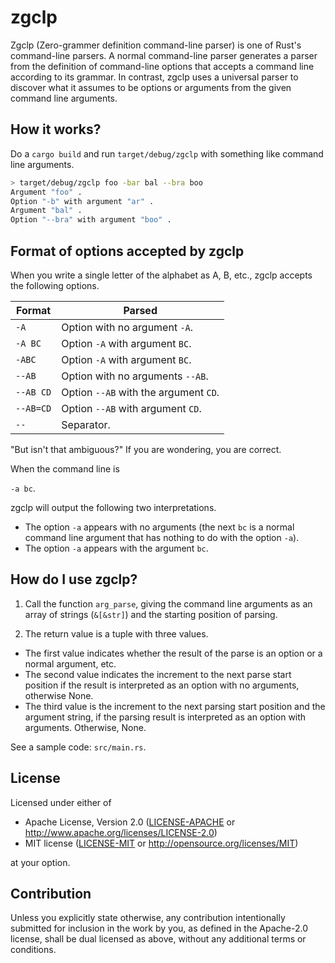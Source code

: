# zgclp

Zgclp (Zero-grammer definition command-line parser) is one of Rust's command-line parsers. 
A normal command-line parser generates a parser from the definition of command-line options that accepts a command line according to its grammar. In contrast, zgclp uses a universal parser to discover what it assumes to be options or arguments from the given command line arguments.

## How it works?

Do a `cargo build` and run `target/debug/zgclp` with something like command line arguments.

```sh
> target/debug/zgclp foo -bar bal --bra boo 
Argument "foo" .
Option "-b" with argument "ar" .
Argument "bal" .
Option "--bra" with argument "boo" .
```

## Format of options accepted by zgclp

When you write a single letter of the alphabet as A, B, etc., zgclp accepts the following options.

|  Format   |                Parsed                 |
| --------- | ------------------------------------- |
| `-A`      | Option with no argument `-A`.         |
| `-A BC`   | Option `-A` with argument `BC`.       |
| `-ABC`    | Option `-A` with argument `BC`.       |
| `--AB`    | Option with no arguments `--AB`.      |
| `--AB CD` | Option `--AB` with the argument `CD`. |
| `--AB=CD` | Option `--AB` with argument `CD`.     |
| `--`      | Separator.                            |

"But isn't that ambiguous?" If you are wondering, you are correct.

When the command line is

`-a bc`.

zgclp will output the following two interpretations.

* The option `-a` appears with no arguments (the next `bc` is a normal command line argument that has nothing to do with the option `-a`).
* The option `-a` appears with the argument `bc`.

## How do I use zgclp?

1. Call the function `arg_parse`, giving the command line arguments as an array of strings (`&[&str]`) and the starting position of parsing.

2. The return value is a tuple with three values. 

* The first value indicates whether the result of the parse is an option or a normal argument, etc. 
* The second value indicates the increment to the next parse start position if the result is interpreted as an option with no arguments, otherwise None. 
* The third value is the increment to the next parsing start position and the argument string, if the parsing result is interpreted as an option with arguments. Otherwise, None.

See a sample code: `src/main.rs`.

## License

Licensed under either of

 * Apache License, Version 2.0
   ([LICENSE-APACHE](LICENSE-APACHE) or http://www.apache.org/licenses/LICENSE-2.0)
 * MIT license
   ([LICENSE-MIT](LICENSE-MIT) or http://opensource.org/licenses/MIT)

at your option.

## Contribution

Unless you explicitly state otherwise, any contribution intentionally submitted
for inclusion in the work by you, as defined in the Apache-2.0 license, shall be
dual licensed as above, without any additional terms or conditions.
